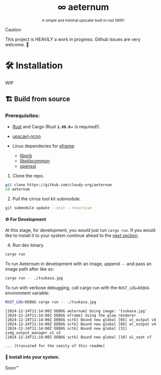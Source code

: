 <div align="center">

  # ∞ aeternum
  <sub>A simple and minimal upscaler built in rust (WIP)</sub>

  <!--Add preview-->
</div>

> [!CAUTION]
> This project is HEAVILY a work in progress. Github issues are very welcome. 🤝

# 🛠️ Installation
WIP

## 🏗 Build from source
### Prerequisites:
- [Rust](https://www.rust-lang.org/tools/install) and Cargo (Rust **`1.80.0`**+ is required!).
- [upscayl-ncnn](https://github.com/upscayl/upscayl-ncnn)

- Linux dependecies for [eframe](https://crates.io/crates/eframe):
  - [libxcb](https://archlinux.org/packages/extra/x86_64/libxcb/)
  - [libxkbcommon](https://archlinux.org/packages/extra/x86_64/libxkbcommon/)
  - [openssl](https://archlinux.org/packages/core/x86_64/openssl/)

1. Clone the repo.
```sh
git clone https://github.com/cloudy-org/aeternum
cd aeternum
```
2. Pull the cirrus tool kit submodule.
```sh
git submodule update --init --recursive
```

#### ⚙️ For Development
At this stage, for development, you would just run ``cargo run``. If you would like to install it to your system continue ahead to the [next section](#-install-into-your-system).

4. Run dev binary.
```sh
cargo run
```
To run Aeternum in development with an image, append `--` and pass an image path after like so:
```sh
cargo run -- ./tsukasa.jpg
```
To run with verbose debugging, call cargo run with the `RUST_LOG=DEBUG` environment variable:
```sh
RUST_LOG=DEBUG cargo run -- ./tsukasa.jpg
```
```
[2024-12-24T11:14:00Z DEBUG aeternum] Using image: 'tsukasa.jpg'
[2024-12-24T11:14:00Z DEBUG eframe] Using the glow renderer
[2024-12-24T11:14:00Z DEBUG sctk] Bound new global [65] wl_output v4
[2024-12-24T11:14:00Z DEBUG sctk] Bound new global [66] wl_output v4
[2024-12-24T11:14:00Z DEBUG sctk] Bound new global [31] zxdg_output_manager_v1 v3
[2024-12-24T11:14:00Z DEBUG sctk] Bound new global [10] wl_seat v7

... (truncated for the sanity of this readme)
```

#### 🎀 Install into your system.
Soon™

